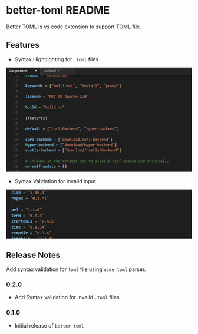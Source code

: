 # better-toml README

Better TOML is vs code extension to support TOML file.

## Features

- Syntax Hightlighting for `.toml` files

![Syntax Hightlighting](images/feature_syntax_highlight.png)

- Syntax Validation for invalid input

![Syntax Validation](images/feature_syntax_validation.gif)




## Release Notes

Add syntax validation for `toml` file using `node-toml` parser. 

### 0.2.0

- Add Syntax validation for invalid `.toml` files

### 0.1.0

- Initial release of `better toml` 
